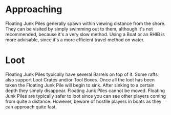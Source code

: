# Approaching

 
Floating Junk Piles generally spawn within viewing distance from the shore. They can be visited by simply swimming out to them, although it's not recommended, because it's a very slow method. Using a Boat or an RHIB is more advisable, since it's a more efficient travel method on water. 
# Loot

 
Floating Junk Piles typically have several Barrels on top of it. Some rafts also support Loot Crates and/or Tool Boxes. Once all the loot has been taken the Floating Junk Pile will begin to sink. After sinking to a certain depth they simply disappear. Floating Junk Piles cannot be moved.
Floating Junk Piles are typically safer to loot since you can see other players coming from quite a distance. However, beware of hostile players in boats as they can approach quite fast.
